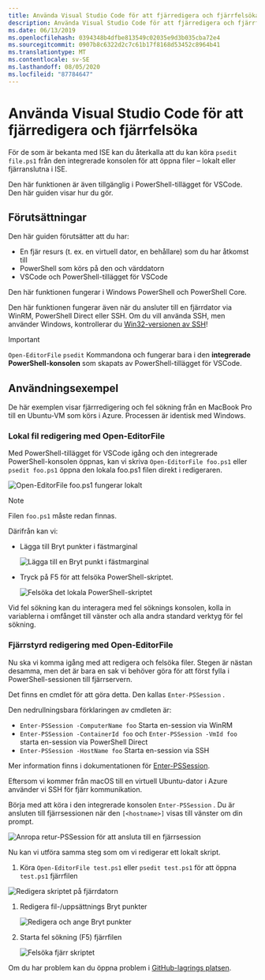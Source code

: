 ```yaml
---
title: Använda Visual Studio Code för att fjärredigera och fjärrfelsöka
description: Använda Visual Studio Code för att fjärredigera och fjärrfelsöka
ms.date: 06/13/2019
ms.openlocfilehash: 0394348b4dfbe813549c02035e9d3b035cba72e4
ms.sourcegitcommit: 0907b8c6322d2c7c61b17f8168d53452c8964b41
ms.translationtype: MT
ms.contentlocale: sv-SE
ms.lasthandoff: 08/05/2020
ms.locfileid: "87784647"
---
```

# <a name="using-visual-studio-code-for-remote-editing-and-debugging"></a>Använda Visual Studio Code för att fjärredigera och fjärrfelsöka

För de som är bekanta med ISE kan du återkalla att du kan köra `psedit file.ps1` från den integrerade konsolen för att öppna filer – lokalt eller fjärranslutna i ISE.

Den här funktionen är även tillgänglig i PowerShell-tillägget för VSCode. Den här guiden visar hur du gör.

## <a name="prerequisites"></a>Förutsättningar

Den här guiden förutsätter att du har:

- En fjär resurs (t. ex. en virtuell dator, en behållare) som du har åtkomst till
- PowerShell som körs på den och värddatorn
- VSCode och PowerShell-tillägget för VSCode

Den här funktionen fungerar i Windows PowerShell och PowerShell Core.

Den här funktionen fungerar även när du ansluter till en fjärrdator via WinRM, PowerShell Direct eller SSH. Om du vill använda SSH, men använder Windows, kontrollerar du [Win32-versionen av SSH](https://github.com/PowerShell/Win32-OpenSSH)!

> [!IMPORTANT]
> `Open-EditorFile` `psedit` Kommandona och fungerar bara i den **integrerade PowerShell-konsolen** som skapats av PowerShell-tillägget för VSCode.

## <a name="usage-examples"></a>Användningsexempel

De här exemplen visar fjärrredigering och fel sökning från en MacBook Pro till en Ubuntu-VM som körs i Azure. Processen är identisk med Windows.

### <a name="local-file-editing-with-open-editorfile"></a>Lokal fil redigering med Open-EditorFile

Med PowerShell-tillägget för VSCode igång och den integrerade PowerShell-konsolen öppnas, kan vi skriva `Open-EditorFile foo.ps1` eller `psedit foo.ps1` öppna den lokala foo.ps1 filen direkt i redigeraren.

![Open-EditorFile foo.ps1 fungerar lokalt](media/Using-VSCode-for-Remote-Editing-and-Debugging/1-open-local-file.png)

>[!NOTE]
> Filen `foo.ps1` måste redan finnas.

Därifrån kan vi:

- Lägga till Bryt punkter i fästmarginal

  ![Lägga till en Bryt punkt i fästmarginal](media/Using-VSCode-for-Remote-Editing-and-Debugging/2-adding-breakpoint-gutter.png)

- Tryck på F5 för att felsöka PowerShell-skriptet.

  ![Felsöka det lokala PowerShell-skriptet](media/Using-VSCode-for-Remote-Editing-and-Debugging/3-local-debug.png)

Vid fel sökning kan du interagera med fel söknings konsolen, kolla in variablerna i omfånget till vänster och alla andra standard verktyg för fel sökning.

### <a name="remote-file-editing-with-open-editorfile"></a>Fjärrstyrd redigering med Open-EditorFile

Nu ska vi komma igång med att redigera och felsöka filer. Stegen är nästan desamma, men det är bara en sak vi behöver göra för att först fylla i PowerShell-sessionen till fjärrservern.

Det finns en cmdlet för att göra detta. Den kallas `Enter-PSSession` .

Den nedrullningsbara förklaringen av cmdleten är:

- `Enter-PSSession -ComputerName foo` Starta en-session via WinRM
- `Enter-PSSession -ContainerId foo` och `Enter-PSSession -VmId foo` starta en-session via PowerShell Direct
- `Enter-PSSession -HostName foo` Starta en-session via SSH

Mer information finns i dokumentationen för [Enter-PSSession](/powershell/module/microsoft.powershell.core/enter-pssession).

Eftersom vi kommer från macOS till en virtuell Ubuntu-dator i Azure använder vi SSH för fjärr kommunikation.

Börja med att köra i den integrerade konsolen `Enter-PSSession` . Du är ansluten till fjärrsessionen när den `[<hostname>]` visas till vänster om din prompt.

![Anropa retur-PSSession för att ansluta till en fjärrsession](media/Using-VSCode-for-Remote-Editing-and-Debugging/4-enter-pssession.png)

Nu kan vi utföra samma steg som om vi redigerar ett lokalt skript.

1. Köra `Open-EditorFile test.ps1` eller `psedit test.ps1` för att öppna `test.ps1` fjärrfilen

  ![Redigera skriptet på fjärrdatorn](media/Using-VSCode-for-Remote-Editing-and-Debugging/5-open-remote-file.png)

1. Redigera fil-/uppsättnings Bryt punkter

   ![Redigera och ange Bryt punkter](media/Using-VSCode-for-Remote-Editing-and-Debugging/6-set-breakpoints.png)

1. Starta fel sökning (F5) fjärrfilen

   ![Felsöka fjärr skriptet](media/Using-VSCode-for-Remote-Editing-and-Debugging/7-start-debugging.png)

Om du har problem kan du öppna problem i [GitHub-lagrings platsen](https://github.com/powershell/vscode-powershell).
